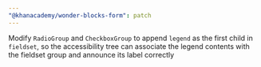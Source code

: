 ```yaml
---
"@khanacademy/wonder-blocks-form": patch
---
```


Modify `RadioGroup` and `CheckboxGroup` to append `legend` as the first child in `fieldset`, so the accessibility tree can associate the legend contents with the fieldset group and announce its label correctly
